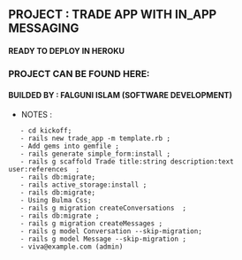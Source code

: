 ## PROJECT : TRADE APP WITH IN_APP MESSAGING

#### READY TO DEPLOY IN HEROKU

### PROJECT CAN BE FOUND HERE:

#### BUILDED BY : FALGUNI ISLAM (SOFTWARE DEVELOPMENT)



* NOTES :

```
   - cd kickoff;
   - rails new trade_app -m template.rb ;
   - Add gems into gemfile ;
   - rails generate simple_form:install ;
   - rails g scaffold Trade title:string description:text user:references  ;
   - rails db:migrate;
   - rails active_storage:install ;
   - rails db:migrate;
   - Using Bulma Css;
   - rails g migration createConversations  ;
   - rails db:migrate ;
   - rails g migration createMessages ;
   - rails g model Conversation --skip-migration;
   - rails g model Message --skip-migration ;
   - viva@example.com (admin)
```